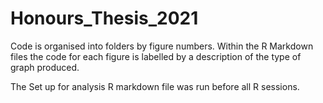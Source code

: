 # Honours_Thesis_2021

Code is organised into folders by figure numbers. Within the R Markdown files the code for each figure is labelled by a description of the type of graph produced.

The Set up for analysis R markdown file was run before all R sessions.
